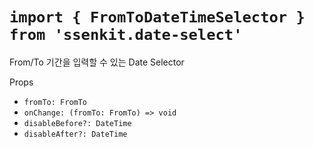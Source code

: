 # `import { FromToDateTimeSelector } from 'ssenkit.date-select'`

From/To 기간을 입력할 수 있는 Date Selector

Props
- `fromTo: FromTo`
- `onChange: (fromTo: FromTo) => void`
- `disableBefore?: DateTime`
- `disableAfter?: DateTime`
